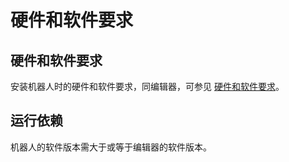 # 硬件和软件要求

## 硬件和软件要求

安装机器人时的硬件和软件要求，同编辑器，可参见 [硬件和软件要求](../Studio/quickStart/HarewareAndSoftwareRequirements.md)。

## 运行依赖

机器人的软件版本需大于或等于编辑器的软件版本。
